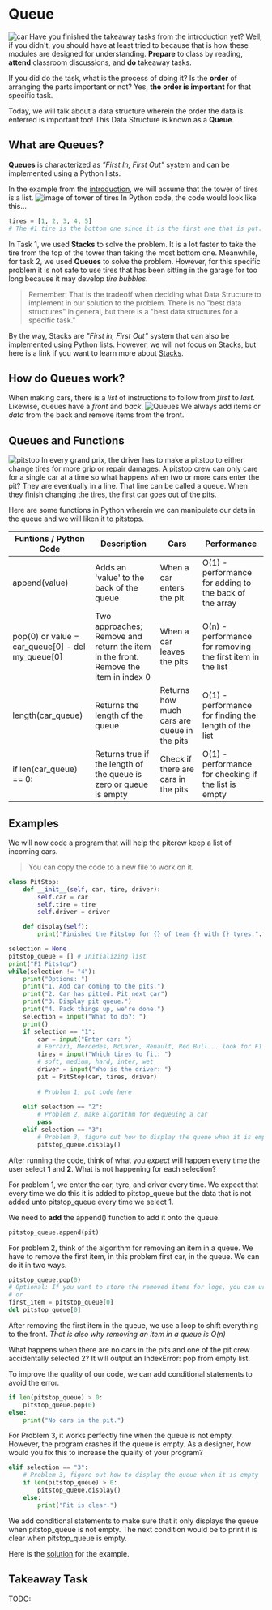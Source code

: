 # Queue
![car](images/car-01.jpg)
Have you finished the takeaway tasks from the introduction yet? Well, if you didn't, you should have at least tried to because that is how these modules are designed for understanding. **Prepare** to class by reading, **attend** classroom discussions, and **do** takeaway tasks.

If you did do the task, what is the process of doing it? Is the **order** of arranging the parts important or not? Yes, **the order is important** for that specific task.

Today, we will talk about a data structure wherein the order the data is enterred is important too! This Data Structure is known as a **Queue**.

**What are Queues?**
-
**Queues** is characterized as *"First In, First Out"* system and can be implemented using a Python lists.

In the example from the [introduction](0-introduction.md), we will assume that the tower of tires is a list.
![image of tower of tires](images/tires-00.jpg)
In Python code, the code would look like this...
```python
tires = [1, 2, 3, 4, 5]
# The #1 tire is the bottom one since it is the first one that is put.
```

In Task 1, we used **Stacks** to solve the problem. It is a lot faster to take the tire from the top of the tower than taking the most bottom one. Meanwhile, for task 2, we used **Queues** to solve the problem. However, for this specific problem it is not safe to use tires that has been sitting in the garage for too long because it may develop *tire bubbles*.

>Remember: That is the tradeoff when deciding what Data Structure to implement in our solution to the problem. There is no "best data structures" in general, but there is a "best data structures for a specific task."

By the way, Stacks are *"First in, First Out"* system that can also be implemented using Python lists. However, we will not focus on Stacks, but here is a link if you want to learn more about [Stacks](https://byui-cse.github.io/cse212-course/lesson03/03-prepare.html).

How do Queues work?
-
When making cars, there is a *list* of instructions to follow from *first* to *last*. Likewise, queues have a *front* and *back*. 
![Queues](images/queues-tires-00.jpg)
We always add items or *data* from the back and remove items from the front.

Queues and Functions
-
![pitstop](images/queues-pitstop-00.jpg)
In every grand prix, the driver has to make a pitstop to either change tires for more grip or repair damages. A pitstop crew can only care for a single car at a time so what happens when two or more cars enter the pit? They are eventually in a line. That line can be called a queue. When they finish changing the tires, the first car goes out of the pits.

Here are some functions in Python wherein we can manipulate our data in the queue and we will liken it to pitstops.

Funtions / Python Code | Description | Cars | Performance |
| ----- | ----- | ----- | ----- |
| append(value) | Adds an 'value' to the back of the queue | When a car enters the pit | O(1) - performance for adding to the back of the array
| pop(0) or value = car_queue[0] - del my_queue[0] | Two approaches; Remove and return the item in the front. Remove the item in index 0 | When a car leaves the pits | O(n) - performance for removing the first item in the list
| length(car_queue) | Returns the length of the queue | Returns how much cars are queue in the pits | O(1) - performance for finding the length of the list
| if len(car_queue) == 0: | Returns true if the length of the queue is zero or queue is empty | Check if there are cars in the pits | O(1) - performance for checking if the list is empty

Examples
-
We will now code a program that will help the pitcrew keep a list of incoming cars.

>You can copy the code to a new file to work on it.
```python
class PitStop:
    def __init__(self, car, tire, driver):
        self.car = car
        self.tire = tire
        self.driver = driver

    def display(self):
        print("Finished the Pitstop for {} of team {} with {} tyres.".format(self.driver, self.car, self.tire))

selection = None
pitstop_queue = [] # Initializing list
print("F1 Pitstop")
while(selection != "4"):
    print("Options: ")
    print("1. Add car coming to the pits.")
    print("2. Car has pitted. Pit next car")
    print("3. Display pit queue.")
    print("4. Pack things up, we're done.")
    selection = input("What to do?: ")
    print()
    if selection == "1":
        car = input("Enter car: ")
        # Ferrari, Mercedes, McLaren, Renault, Red Bull... look for F1 teams
        tires = input("Which tires to fit: ")
        # soft, medium, hard, inter, wet
        driver = input("Who is the driver: ")
        pit = PitStop(car, tires, driver)
        
        # Problem 1, put code here
        
    elif selection == "2":
        # Problem 2, make algorithm for dequeuing a car
        pass
    elif selection == "3":
        # Problem 3, figure out how to display the queue when it is empty
        pitstop_queue.display()
```
After running the code, think of what you *expect* will happen every time the user select **1** and **2**. What is not happening for each selection?

For problem 1, we enter the car, tyre, and driver every time. We expect that every time we do this it is added to pitstop_queue but the data that is not added unto pitstop_queue every time we select 1.

We need to **add** the append() function to add it onto the queue.
```python
pitstop_queue.append(pit)
```

For problem 2, think of the algorithm for removing an item in a queue. We have to remove the first item, in this problem first car, in the queue. We can do it in two ways. 
```python
pitstop_queue.pop(0)
# Optional: If you want to store the removed items for logs, you can use first_item = pitstop_queue.pop(0)
# or
first_item = pitstop_queue[0]
del pitstop_queue[0]
```
After removing the first item in the queue, we use a loop to shift everything to the front. *That is also why removing an item in a queue is O(n)*

What happens when there are no cars in the pits and one of the pit crew accidentally selected 2? It will output an IndexError: pop from empty list.

To improve the quality of our code, we can add conditional statements to avoid the error.
```python
if len(pitstop_queue) > 0:
    pitstop_queue.pop(0)
else:
    print("No cars in the pit.")
```

For Problem 3, it works perfectly fine when the queue is not empty. However, the program crashes if the queue is empty. As a designer, how would you fix this to increase the quality of your program?
```python
elif selection == "3":
    # Problem 3, figure out how to display the queue when it is empty
    if len(pitstop_queue) > 0:
        pitstop_queue.display()
    else:
        print("Pit is clear.")
```
We add conditional statements to make sure that it only displays the queue when pitstop_queue is not empty. The next condition would be to print it is clear when pitstop_queue is empty.

Here is the [solution](files/queues1A.py) for the example.

Takeaway Task
-
TODO: 